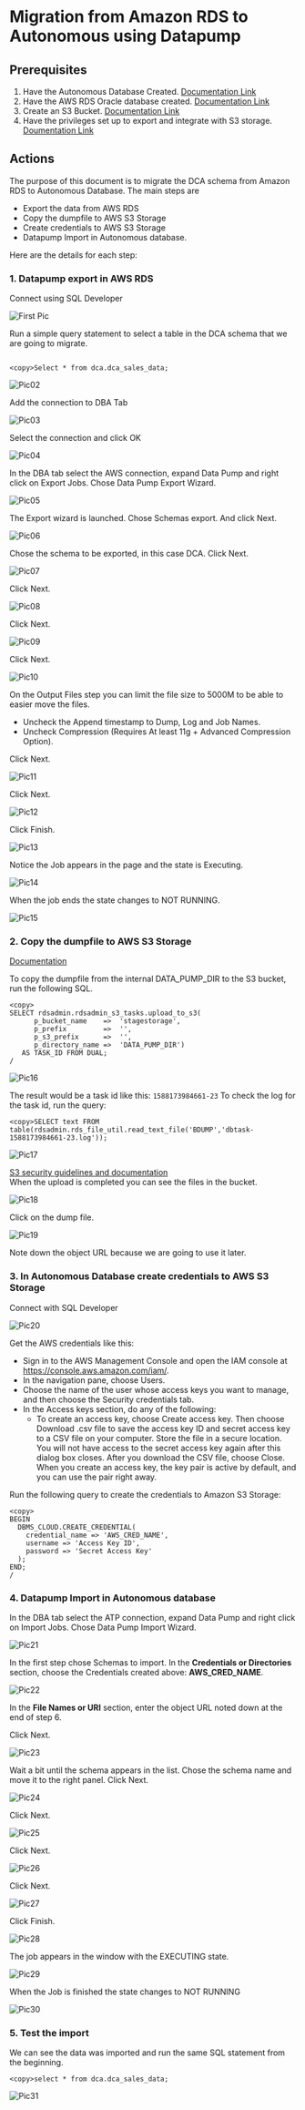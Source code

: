 # Migration from Amazon RDS to Autonomous using Datapump

## Prerequisites
1.	Have the Autonomous Database Created. [Documentation Link]( https://docs.oracle.com/en/cloud/paas/atp-cloud/atpug/autonomous-provision.html#GUID-0B230036-0A05-4CA3-AF9D-97A255AE0C08)
2.	Have the AWS RDS Oracle database created. [Documentation Link]( https://docs.aws.amazon.com/AmazonRDS/latest/UserGuide/CHAP_GettingStarted.CreatingConnecting.Oracle.html)
3.	Create an S3 Bucket. [Documentation Link](https://docs.aws.amazon.com/AmazonS3/latest/gsg/CreatingABucket.html)
4.	Have the privileges set up to export and integrate with S3 storage. [Doumentation Link]( https://docs.aws.amazon.com/AmazonRDS/latest/UserGuide/oracle-s3-integration.html#oracle-s3-integration.preparing)

## Actions
The purpose of this document is to migrate the DCA schema from Amazon RDS to Autonomous Database.
The main steps are 
- Export the data from AWS RDS
- Copy the dumpfile to AWS S3 Storage
- Create credentials to AWS S3 Storage
- Datapump Import in Autonomous database.

Here are the details for each step:

### 1.	Datapump export in AWS RDS
Connect using SQL Developer

![First Pic](images/Pic01.png)

Run a simple query statement to select a table in the DCA schema that we are going to migrate.

```

<copy>Select * from dca.dca_sales_data;

```

![Pic02](images/Pic02.png)

Add the connection to DBA Tab

![Pic03](images/Pic03.png)

Select the connection and click OK

![Pic04](images/Pic04.png)

In the DBA tab select the AWS connection, expand Data Pump and right click on Export Jobs. Chose Data Pump Export Wizard.

![Pic05](images/Pic05.png)

The Export wizard is launched. Chose Schemas export. And click Next.

![Pic06](images/Pic06.png)

Chose the schema to be exported, in this case DCA. Click Next.

![Pic07](images/Pic07.png)

Click Next.

![Pic08](images/Pic08.png)

Click Next.

![Pic09](images/Pic09.png)

Click Next.

![Pic10](images/Pic10.png)

On the Output Files step you can limit the file size to 5000M to be able to easier move the files.
- Uncheck the Append timestamp to Dump, Log and Job Names.
- Uncheck Compression (Requires At least 11g + Advanced Compression Option).

Click Next.

![Pic11](images/Pic11.png)

Click Next.

![Pic12](images/Pic12.png)

Click Finish.

![Pic13](images/Pic13.png)

Notice the Job appears in the page and the state is Executing.

![Pic14](images/Pic14.png)

When the job ends the state changes to NOT RUNNING.

![Pic15](images/Pic15.png)



### 2.	Copy the dumpfile to AWS S3 Storage

[Documentation](https://docs.aws.amazon.com/AmazonRDS/latest/UserGuide/oracle-s3-integration.html#oracle-s3-integration.preparing)

To copy the dumpfile from the internal DATA_PUMP_DIR to the S3 bucket, run the following SQL.

```
<copy>
SELECT rdsadmin.rdsadmin_s3_tasks.upload_to_s3(
      p_bucket_name    =>  'stagestorage', 
      p_prefix         =>  '', 
      p_s3_prefix      =>  '', 
      p_directory_name =>  'DATA_PUMP_DIR') 
   AS TASK_ID FROM DUAL; 
/
```

![Pic16](images/Pic16.png)

The result would be a task id like this: ```1588173984661-23```
To check the log for the task id, run the query:

```
<copy>SELECT text FROM table(rdsadmin.rds_file_util.read_text_file('BDUMP','dbtask-1588173984661-23.log'));
```    

![Pic17](images/Pic17.png)

[S3 security guidelines and documentation](https://docs.aws.amazon.com/AmazonS3/latest/dev/access-control-block-public-access.html)  
When the upload is completed you can see the files in the bucket.

![Pic18](images/Pic18.png)

Click on the dump file.

![Pic19](images/Pic19.png)

Note down the object URL because we are going to use it later.

### 3.	In Autonomous Database create credentials to AWS S3 Storage

Connect with SQL Developer 

![Pic20](images/Pic20.png)

Get the AWS credentials like this:
- Sign in to the AWS Management Console and open the IAM console at https://console.aws.amazon.com/iam/.
- In the navigation pane, choose Users.
- Choose the name of the user whose access keys you want to manage, and then choose the Security credentials tab.
- In the Access keys section, do any of the following:
	- To create an access key, choose Create access key. Then choose Download .csv file to save the access key ID and secret access key to a CSV file on your computer. Store the file in a secure location. You will not have access to the secret access key again after this dialog box closes. After you download the CSV file, choose Close. When you create an access key, the key pair is active by default, and you can use the pair right away.

Run the following query to create the credentials to Amazon S3 Storage:

```
<copy>
BEGIN
  DBMS_CLOUD.CREATE_CREDENTIAL(
    credential_name => 'AWS_CRED_NAME',
    username => 'Access Key ID',
    password => 'Secret Access Key'
  );
END;
/
```


### 4.	Datapump Import in Autonomous database

In the DBA tab select the ATP connection, expand Data Pump and right click on Import Jobs. Chose Data Pump Import Wizard.

![Pic21](images/Pic21.png)

In the first step chose Schemas to import.
In the **Credentials or Directories** section, choose the Credentials created above: **AWS\_CRED\_NAME**.

![Pic22](images/Pic22.png)

In the **File Names or URI** section, enter the object URL noted down at the end of step 6.

Click Next.

![Pic23](images/Pic23.png)

Wait a bit until the schema appears in the list. Chose the schema name and move it to the right panel.
Click Next.

![Pic24](images/Pic24.png)

Click Next.

![Pic25](images/Pic25.png)

Click Next.

![Pic26](images/Pic26.png)

Click Next.

![Pic27](images/Pic27.png)

Click Finish.

![Pic28](images/Pic28.png)

The job appears in the window with the EXECUTING state.

![Pic29](images/Pic29.png)

When the Job is finished the state changes to NOT RUNNING

![Pic30](images/Pic30.png)

### 5.	Test the import

We can see the data was imported and run the same SQL statement from the beginning.

```
<copy>select * from dca.dca_sales_data;
```

![Pic31](images/Pic31.png)